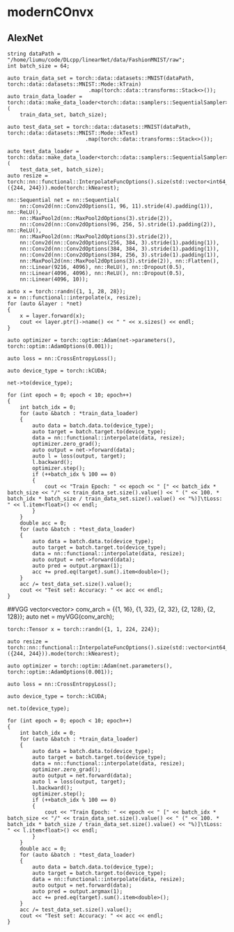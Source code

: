 # modernCOnvx
## AlexNet
    string dataPath = "/home/liumu/code/DLcpp/linearNet/data/FashionMNIST/raw";
    int batch_size = 64;

    auto train_data_set = torch::data::datasets::MNIST(dataPath, torch::data::datasets::MNIST::Mode::kTrain)
                              .map(torch::data::transforms::Stack<>());
    auto train_data_loader = torch::data::make_data_loader<torch::data::samplers::SequentialSampler>(
        train_data_set, batch_size);

    auto test_data_set = torch::data::datasets::MNIST(dataPath, torch::data::datasets::MNIST::Mode::kTest)
                             .map(torch::data::transforms::Stack<>());

    auto test_data_loader = torch::data::make_data_loader<torch::data::samplers::SequentialSampler>(
        test_data_set, batch_size);
    auto resize = torch::nn::functional::InterpolateFuncOptions().size(std::vector<int64_t>({244, 244})).mode(torch::kNearest);

    nn::Sequential net = nn::Sequential(
        nn::Conv2d(nn::Conv2dOptions(1, 96, 11).stride(4).padding(1)), nn::ReLU(),
        nn::MaxPool2d(nn::MaxPool2dOptions(3).stride(2)),
        nn::Conv2d(nn::Conv2dOptions(96, 256, 5).stride(1).padding(2)), nn::ReLU(),
        nn::MaxPool2d(nn::MaxPool2dOptions(3).stride(2)),
        nn::Conv2d(nn::Conv2dOptions(256, 384, 3).stride(1).padding(1)),
        nn::Conv2d(nn::Conv2dOptions(384, 384, 3).stride(1).padding(1)),
        nn::Conv2d(nn::Conv2dOptions(384, 256, 3).stride(1).padding(1)),
        nn::MaxPool2d(nn::MaxPool2dOptions(3).stride(2)), nn::Flatten(),
        nn::Linear(9216, 4096), nn::ReLU(), nn::Dropout(0.5),
        nn::Linear(4096, 4096), nn::ReLU(), nn::Dropout(0.5),
        nn::Linear(4096, 10));

    auto x = torch::randn({1, 1, 28, 28});
    x = nn::functional::interpolate(x, resize);
    for (auto &layer : *net)
    {
        x = layer.forward(x);
        cout << layer.ptr()->name() << " " << x.sizes() << endl;
    }

    auto optimizer = torch::optim::Adam(net->parameters(), torch::optim::AdamOptions(0.001));

    auto loss = nn::CrossEntropyLoss();

    auto device_type = torch::kCUDA;

    net->to(device_type);

    for (int epoch = 0; epoch < 10; epoch++)
    {
        int batch_idx = 0;
        for (auto &batch : *train_data_loader)
        {
            auto data = batch.data.to(device_type);
            auto target = batch.target.to(device_type);
            data = nn::functional::interpolate(data, resize);
            optimizer.zero_grad();
            auto output = net->forward(data);
            auto l = loss(output, target);
            l.backward();
            optimizer.step();
            if (++batch_idx % 100 == 0)
            {
                cout << "Train Epoch: " << epoch << " [" << batch_idx * batch_size << "/" << train_data_set.size().value() << " (" << 100. * batch_idx * batch_size / train_data_set.size().value() << "%)]\tLoss: " << l.item<float>() << endl;
            }
        }
        double acc = 0;
        for (auto &batch : *test_data_loader)
        {
            auto data = batch.data.to(device_type);
            auto target = batch.target.to(device_type);
            data = nn::functional::interpolate(data, resize);
            auto output = net->forward(data);
            auto pred = output.argmax(1);
            acc += pred.eq(target).sum().item<double>();
        }
        acc /= test_data_set.size().value();
        cout << "Test set: Accuracy: " << acc << endl;
    }
##VGG
    vector<vector<int>> conv_arch = {{1, 16}, {1, 32}, {2, 32}, {2, 128}, {2, 128}};
    auto net = myVGG(conv_arch);

    torch::Tensor x = torch::randn({1, 1, 224, 224});

    auto resize = torch::nn::functional::InterpolateFuncOptions().size(std::vector<int64_t>({244, 244})).mode(torch::kNearest);

    auto optimizer = torch::optim::Adam(net.parameters(), torch::optim::AdamOptions(0.001));

    auto loss = nn::CrossEntropyLoss();

    auto device_type = torch::kCUDA;

    net.to(device_type);

    for (int epoch = 0; epoch < 10; epoch++)
    {
        int batch_idx = 0;
        for (auto &batch : *train_data_loader)
        {
            auto data = batch.data.to(device_type);
            auto target = batch.target.to(device_type);
            data = nn::functional::interpolate(data, resize);
            optimizer.zero_grad();
            auto output = net.forward(data);
            auto l = loss(output, target);
            l.backward();
            optimizer.step();
            if (++batch_idx % 100 == 0)
            {
                cout << "Train Epoch: " << epoch << " [" << batch_idx * batch_size << "/" << train_data_set.size().value() << " (" << 100. * batch_idx * batch_size / train_data_set.size().value() << "%)]\tLoss: " << l.item<float>() << endl;
            }
        }
        double acc = 0;
        for (auto &batch : *test_data_loader)
        {
            auto data = batch.data.to(device_type);
            auto target = batch.target.to(device_type);
            data = nn::functional::interpolate(data, resize);
            auto output = net.forward(data);
            auto pred = output.argmax(1);
            acc += pred.eq(target).sum().item<double>();
        }
        acc /= test_data_set.size().value();
        cout << "Test set: Accuracy: " << acc << endl;
    }
